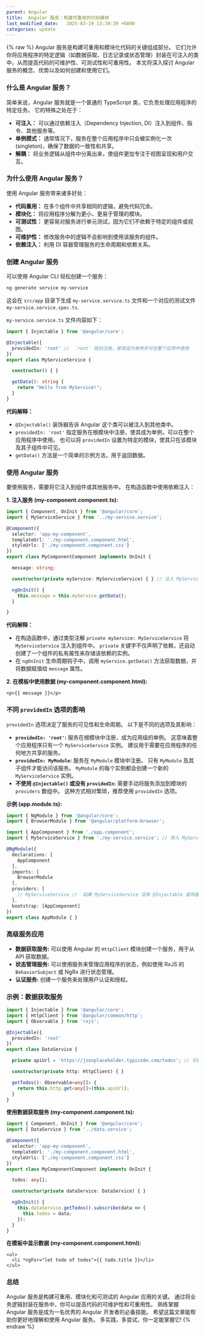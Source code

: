 ```yaml
---
parent: Angular
title:  Angular 服务：构建可重用的代码模块
last_modified_date:   2025-03-19 13:39:39 +0800
categories: update
---
```

{% raw %}
Angular 服务是构建可重用和模块化代码的关键组成部分。 它们允许你将应用程序的特定逻辑（如数据获取、日志记录或状态管理）封装在可注入的类中，从而提高代码的可维护性、可测试性和可重用性。 本文将深入探讨 Angular 服务的概念、优势以及如何创建和使用它们。

### 什么是 Angular 服务？

简单来说，Angular 服务就是一个普通的 TypeScript 类，它负责处理应用程序的特定任务。 它的特殊之处在于：

*   **可注入：** 可以通过依赖注入（Dependency Injection, DI）注入到组件、指令、其他服务等。
*   **单例模式：**  通常情况下，服务在整个应用程序中只会被实例化一次 (singleton)，确保了数据的一致性和共享。
*   **解耦：**  将业务逻辑从组件中分离出来，使组件更加专注于视图呈现和用户交互。

### 为什么使用 Angular 服务？

使用 Angular 服务带来诸多好处：

*   **代码重用：**  在多个组件中共享相同的逻辑，避免代码冗余。
*   **模块化：**  将应用程序分解为更小、更易于管理的模块。
*   **可测试性：**  更容易对服务进行单元测试，因为它们不依赖于特定的组件或视图。
*   **可维护性：**  修改服务中的逻辑不会影响到使用该服务的组件。
*   **依赖注入：**  利用 DI 容器管理服务的生命周期和依赖关系。

### 创建 Angular 服务

可以使用 Angular CLI 轻松创建一个服务：

```bash
ng generate service my-service
```

这会在 `src/app` 目录下生成 `my-service.service.ts` 文件和一个对应的测试文件 `my-service.service.spec.ts`.

`my-service.service.ts` 文件内容如下：

```typescript
import { Injectable } from '@angular/core';

@Injectable({
  providedIn: 'root' //  `root` 级别注册，使其成为单例并可在整个应用中使用
})
export class MyServiceService {

  constructor() { }

  getData(): string {
    return "Hello from MyService!";
  }
}
```

**代码解释：**

*   `@Injectable()` 装饰器告诉 Angular 这个类可以被注入到其他类中。
*   `providedIn: 'root'`  指定服务在根模块中注册，使其成为单例，可以在整个应用程序中使用。  也可以将 `providedIn` 设置为特定的模块，使其只在该模块及其子组件中可见。
*   `getData()` 方法是一个简单的示例方法，用于返回数据。

### 使用 Angular 服务

要使用服务，需要将它注入到组件或其他服务中。  在构造函数中使用依赖注入：

**1. 注入服务 (my-component.component.ts):**

```typescript
import { Component, OnInit } from '@angular/core';
import { MyServiceService } from '../my-service.service';

@Component({
  selector: 'app-my-component',
  templateUrl: './my-component.component.html',
  styleUrls: ['./my-component.component.css']
})
export class MyComponentComponent implements OnInit {

  message: string;

  constructor(private myService: MyServiceService) { } // 注入 MyServiceService

  ngOnInit() {
    this.message = this.myService.getData();
  }

}
```

**代码解释：**

*   在构造函数中，通过类型注解 `private myService: MyServiceService` 将 `MyServiceService` 注入到组件中。 `private` 关键字不仅声明了依赖，还自动创建了一个组件的私有属性来存储该依赖的实例。
*   在 `ngOnInit` 生命周期钩子中，调用 `myService.getData()` 方法获取数据，并将数据赋值给 `message` 属性。

**2. 在模板中使用数据 (my-component.component.html):**

```angular17html
<p>{{ message }}</p>
```

### 不同 `providedIn` 选项的影响

`providedIn` 选项决定了服务的可见性和生命周期。  以下是不同的选项及其影响：

*   **`providedIn: 'root'`:**  服务在根模块中注册，成为应用级的单例。  这意味着整个应用程序只有一个 `MyServiceService` 实例。 建议用于需要在应用程序的任何地方共享的服务。
*   **`providedIn: MyModule`:** 服务在 `MyModule` 模块中注册。  只有 `MyModule` 及其子组件才能访问该服务。  `MyModule` 的每个实例都会创建一个新的 `MyServiceService` 实例。
*   **不使用 `@Injectable()` 或没有 `providedIn`:** 需要手动将服务添加到模块的 `providers` 数组中。 这种方式相对繁琐，推荐使用 `providedIn` 选项。

**示例 (app.module.ts):**

```typescript
import { NgModule } from '@angular/core';
import { BrowserModule } from '@angular/platform-browser';

import { AppComponent } from './app.component';
import { MyServiceService } from './my-service.service'; // 导入 MyService

@NgModule({
  declarations: [
    AppComponent
  ],
  imports: [
    BrowserModule
  ],
  providers: [
    // MyServiceService //  如果 MyServiceService 没有 @Injectable 装饰器或没有 providedIn 设置，则需要在此处手动注册
  ],
  bootstrap: [AppComponent]
})
export class AppModule { }
```

### 高级服务应用

*   **数据获取服务:**  可以使用 Angular 的 `HttpClient` 模块创建一个服务，用于从 API 获取数据。
*   **状态管理服务:**  可以使用服务来管理应用程序的状态，例如使用 RxJS 的 `BehaviorSubject` 或 NgRx 进行状态管理。
*   **认证服务:**  创建一个服务来处理用户认证和授权。

### 示例：数据获取服务

```typescript
import { Injectable } from '@angular/core';
import { HttpClient } from '@angular/common/http';
import { Observable } from 'rxjs';

@Injectable({
  providedIn: 'root'
})
export class DataService {

  private apiUrl = 'https://jsonplaceholder.typicode.com/todos'; // 示例 API

  constructor(private http: HttpClient) { }

  getTodos(): Observable<any[]> {
    return this.http.get<any[]>(this.apiUrl);
  }
}
```

**使用数据获取服务 (my-component.component.ts):**

```typescript
import { Component, OnInit } from '@angular/core';
import { DataService } from '../data.service';

@Component({
  selector: 'app-my-component',
  templateUrl: './my-component.component.html',
  styleUrls: ['./my-component.component.css']
})
export class MyComponentComponent implements OnInit {

  todos: any[];

  constructor(private dataService: DataService) { }

  ngOnInit() {
    this.dataService.getTodos().subscribe(data => {
      this.todos = data;
    });
  }
}
```

**在模板中显示数据 (my-component.component.html):**

```angular17html
<ul>
  <li *ngFor="let todo of todos">{{ todo.title }}</li>
</ul>
```

### 总结

Angular 服务是构建可重用、模块化和可测试的 Angular 应用的关键。  通过将业务逻辑封装在服务中，你可以提高代码的可维护性和可重用性。  熟练掌握 Angular 服务是成为一名优秀的 Angular 开发者的必备技能。  希望这篇文章能帮助你更好地理解和使用 Angular 服务。  多实践，多尝试，你一定能掌握它!
{% endraw %}